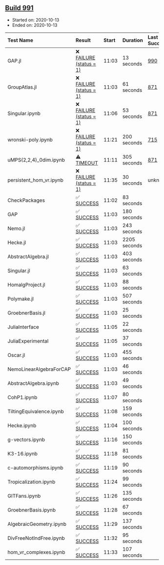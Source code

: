 ## [Build 991](https://oscarci.mathematik.uni-kl.de/job/oscar-stable/991/)

* Started on: 2020-10-13
* Ended on: 2020-10-13

| Test Name    | Result | Start | Duration | Last Success | First Failure |
|:-------------|:-------|:------|:---------|:-------------|:--------------|
| GAP.jl | ❌ [FAILURE (status = 1)](https://oscarci.mathematik.uni-kl.de/job/oscar-stable/991/artifact/logs/build-991/GAP.jl.log) | 11:03 | 13 seconds | [990](https://oscarci.mathematik.uni-kl.de/job/oscar-stable/990/) | [991](https://oscarci.mathematik.uni-kl.de/job/oscar-stable/991/) |
| GroupAtlas.jl | ❌ [FAILURE (status = 1)](https://oscarci.mathematik.uni-kl.de/job/oscar-stable/991/artifact/logs/build-991/GroupAtlas.jl.log) | 11:03 | 61 seconds | [871](https://oscarci.mathematik.uni-kl.de/job/oscar-stable/871/) | [872](https://oscarci.mathematik.uni-kl.de/job/oscar-stable/872/) |
| Singular.ipynb | ❌ [FAILURE (status = 1)](https://oscarci.mathematik.uni-kl.de/job/oscar-stable/991/artifact/logs/build-991/Singular.ipynb.log) | 11:06 | 53 seconds | [871](https://oscarci.mathematik.uni-kl.de/job/oscar-stable/871/) | [872](https://oscarci.mathematik.uni-kl.de/job/oscar-stable/872/) |
| wronski-poly.ipynb | ❌ [FAILURE (status = 1)](https://oscarci.mathematik.uni-kl.de/job/oscar-stable/991/artifact/logs/build-991/wronski-poly.ipynb.log) | 11:21 | 200 seconds | [715](https://oscarci.mathematik.uni-kl.de/job/oscar-stable/715/) | [716](https://oscarci.mathematik.uni-kl.de/job/oscar-stable/716/) |
| uMPS(2,2,4)_0dim.ipynb | ⚠ [TIMEOUT](https://oscarci.mathematik.uni-kl.de/job/oscar-stable/991/artifact/logs/build-991/uMPS-2-2-4-_0dim.ipynb.log) | 11:11 | 305 seconds | [871](https://oscarci.mathematik.uni-kl.de/job/oscar-stable/871/) | [872](https://oscarci.mathematik.uni-kl.de/job/oscar-stable/872/) |
| persistent_hom_vr.ipynb | ❌ [FAILURE (status = 1)](https://oscarci.mathematik.uni-kl.de/job/oscar-stable/991/artifact/logs/build-991/persistent_hom_vr.ipynb.log) | 11:35 | 30 seconds | unknown | unknown |
| CheckPackages | ✅ [SUCCESS](https://oscarci.mathematik.uni-kl.de/job/oscar-stable/991/artifact/logs/build-991/CheckPackages.log) | 11:02 | 83 seconds |  |  |
| GAP | ✅ [SUCCESS](https://oscarci.mathematik.uni-kl.de/job/oscar-stable/991/artifact/logs/build-991/GAP.log) | 11:03 | 180 seconds |  |  |
| Nemo.jl | ✅ [SUCCESS](https://oscarci.mathematik.uni-kl.de/job/oscar-stable/991/artifact/logs/build-991/Nemo.jl.log) | 11:03 | 243 seconds |  |  |
| Hecke.jl | ✅ [SUCCESS](https://oscarci.mathematik.uni-kl.de/job/oscar-stable/991/artifact/logs/build-991/Hecke.jl.log) | 11:03 | 2205 seconds |  |  |
| AbstractAlgebra.jl | ✅ [SUCCESS](https://oscarci.mathematik.uni-kl.de/job/oscar-stable/991/artifact/logs/build-991/AbstractAlgebra.jl.log) | 11:03 | 403 seconds |  |  |
| Singular.jl | ✅ [SUCCESS](https://oscarci.mathematik.uni-kl.de/job/oscar-stable/991/artifact/logs/build-991/Singular.jl.log) | 11:03 | 63 seconds |  |  |
| HomalgProject.jl | ✅ [SUCCESS](https://oscarci.mathematik.uni-kl.de/job/oscar-stable/991/artifact/logs/build-991/HomalgProject.jl.log) | 11:03 | 88 seconds |  |  |
| Polymake.jl | ✅ [SUCCESS](https://oscarci.mathematik.uni-kl.de/job/oscar-stable/991/artifact/logs/build-991/Polymake.jl.log) | 11:03 | 507 seconds |  |  |
| GroebnerBasis.jl | ✅ [SUCCESS](https://oscarci.mathematik.uni-kl.de/job/oscar-stable/991/artifact/logs/build-991/GroebnerBasis.jl.log) | 11:03 | 25 seconds |  |  |
| JuliaInterface | ✅ [SUCCESS](https://oscarci.mathematik.uni-kl.de/job/oscar-stable/991/artifact/logs/build-991/JuliaInterface.log) | 11:05 | 22 seconds |  |  |
| JuliaExperimental | ✅ [SUCCESS](https://oscarci.mathematik.uni-kl.de/job/oscar-stable/991/artifact/logs/build-991/JuliaExperimental.log) | 11:05 | 37 seconds |  |  |
| Oscar.jl | ✅ [SUCCESS](https://oscarci.mathematik.uni-kl.de/job/oscar-stable/991/artifact/logs/build-991/Oscar.jl.log) | 11:03 | 455 seconds |  |  |
| NemoLinearAlgebraForCAP | ✅ [SUCCESS](https://oscarci.mathematik.uni-kl.de/job/oscar-stable/991/artifact/logs/build-991/NemoLinearAlgebraForCAP.log) | 11:03 | 46 seconds |  |  |
| AbstractAlgebra.ipynb | ✅ [SUCCESS](https://oscarci.mathematik.uni-kl.de/job/oscar-stable/991/artifact/logs/build-991/AbstractAlgebra.ipynb.log) | 11:03 | 49 seconds |  |  |
| CohP1.ipynb | ✅ [SUCCESS](https://oscarci.mathematik.uni-kl.de/job/oscar-stable/991/artifact/logs/build-991/CohP1.ipynb.log) | 11:07 | 80 seconds |  |  |
| TiltingEquivalence.ipynb | ✅ [SUCCESS](https://oscarci.mathematik.uni-kl.de/job/oscar-stable/991/artifact/logs/build-991/TiltingEquivalence.ipynb.log) | 11:08 | 159 seconds |  |  |
| Hecke.ipynb | ✅ [SUCCESS](https://oscarci.mathematik.uni-kl.de/job/oscar-stable/991/artifact/logs/build-991/Hecke.ipynb.log) | 11:04 | 100 seconds |  |  |
| g-vectors.ipynb | ✅ [SUCCESS](https://oscarci.mathematik.uni-kl.de/job/oscar-stable/991/artifact/logs/build-991/g-vectors.ipynb.log) | 11:16 | 150 seconds |  |  |
| K3-16.ipynb | ✅ [SUCCESS](https://oscarci.mathematik.uni-kl.de/job/oscar-stable/991/artifact/logs/build-991/K3-16.ipynb.log) | 11:18 | 81 seconds |  |  |
| c-automorphisms.ipynb | ✅ [SUCCESS](https://oscarci.mathematik.uni-kl.de/job/oscar-stable/991/artifact/logs/build-991/c-automorphisms.ipynb.log) | 11:19 | 90 seconds |  |  |
| Tropicalization.ipynb | ✅ [SUCCESS](https://oscarci.mathematik.uni-kl.de/job/oscar-stable/991/artifact/logs/build-991/Tropicalization.ipynb.log) | 11:24 | 99 seconds |  |  |
| GITFans.ipynb | ✅ [SUCCESS](https://oscarci.mathematik.uni-kl.de/job/oscar-stable/991/artifact/logs/build-991/GITFans.ipynb.log) | 11:26 | 135 seconds |  |  |
| GroebnerBasis.ipynb | ✅ [SUCCESS](https://oscarci.mathematik.uni-kl.de/job/oscar-stable/991/artifact/logs/build-991/GroebnerBasis.ipynb.log) | 11:28 | 67 seconds |  |  |
| AlgebraicGeometry.ipynb | ✅ [SUCCESS](https://oscarci.mathematik.uni-kl.de/job/oscar-stable/991/artifact/logs/build-991/AlgebraicGeometry.ipynb.log) | 11:29 | 137 seconds |  |  |
| DivFreeNotIndFree.ipynb | ✅ [SUCCESS](https://oscarci.mathematik.uni-kl.de/job/oscar-stable/991/artifact/logs/build-991/DivFreeNotIndFree.ipynb.log) | 11:32 | 95 seconds |  |  |
| hom_vr_complexes.ipynb | ✅ [SUCCESS](https://oscarci.mathematik.uni-kl.de/job/oscar-stable/991/artifact/logs/build-991/hom_vr_complexes.ipynb.log) | 11:33 | 107 seconds |  |  |

